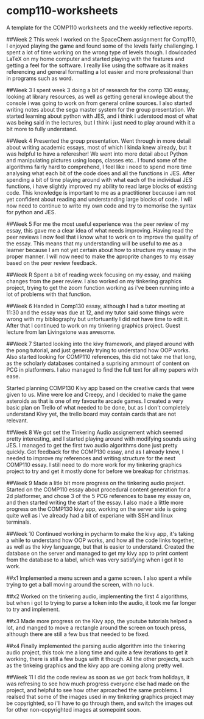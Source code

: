 # comp110-worksheets
A template for the COMP110 worksheets and the weekly reflective reports.

##Week 2
This week I worked on the SpaceChem assignment for Comp110, I enjoyed playing the game and found some of the levels fairly challenging. I spent a lot of time working on the wrong type of levels though.
I dowloaded LaTeX on my home computer and started playing with the features and getting a feel for the software. I really like using the software as it makes referencing and general formatting a lot easier and more professional than in programs such as word.

##Week 3
I spent week 3 doing a bit of research for the comp 130 essay, looking at library resources, as well as getting general knowlege about the console i was going to work on from general online sources.
I also started writing notes about the sega master system for the group presentation.
We started learning about python with JES, and i think i uderstood most of what was being said in the lectures, but I think i just need to play around with it a bit more to fully understand.


##Week 4
Presented the group presentation.
Went through in more detail about writing academic essays, most of which I kinda knew already, but it was helpful to have a referesher! 
We went into more detail about Python and manipulating pictures using loops, classes etc.. 
I found some of the algorithms fairly hard to comprehend, I feel like i need to spend more time analysing what each bit of the code does and all the functions in JES.
After spending a bit of time playing around with what each of the individual JES functions, i have slightly improved my ability to read large blocks of existing code. 
This knowledge is important to me as a practitioner because i am not yet confident about reading and understanding large blocks of code.
I will now need to continue to write my own code and try to memorise the syntax for python and JES.

##Week 5
For me the most useful experience was the peer review of my essay, this gave me a clear idea of what needs improving. Having read the peer reviews I now feel that i know what to work on to improve the quality of the essay.
This means that my understanding will be useful to me as a learner because I am not yet certain about how to structure my essay in the proper manner. I will now need to make the aproprite changes to my essay based on the peer review feedback.

##Week R
Spent a bit of reading week focusing on my essay, and making changes from the peer review.
I also worked on my tinkering graphics project, trying to get the zoom function working as i've been running into a lot of problems with that function.

##Week 6
Handed in Comp130 essay, although I had a tutor meeting at 11:30 and the essay was due at 12, and my tutor said some things were wrong with my bibliography but unfortuantly I did not have time to edit it.
After that I continued to work on my tinkering graphics project.
Guest lecture from Ian Livingstone was awesome.

##Week 7
Started looking into the kivy framework, and played around with the pong tutorial, and just generaly trying to understand how OOP works.
Also started looking for COMP110 references, this did not take me that long, as the scholarly databases contained a suprising ammount of content on PCG in platformers.
I also managed to find the full text for all my papers with ease.

Started planning COMP130 Kivy app based on the creative cards that were given to us. Mine were Ice and Creepy, and I decided to make the game asteroids as that is one of my favourite arcade games.
I created a very basic plan on Trello of what needed to be done, but as I don't completely understand Kivy yet, the trello board may contain cards that are not relevant.

##Week 8
We got set the Tinkering Audio assignement which seemed pretty interesting, and I started playing around with modifying sounds using JES.
I managed to get the first two audio algorithms done just pretty quickly.
Got feedback for the COMP130 essay, and as I already knew, I needed to improve my references and writing structure for the next COMP110 essay.
I still need to do more work for my tinkering graphics project to try and get it mostly done for before we breakup for christmas.

##Week 9
Made a litle bit more progress on the tinkering audio project.
Started on the COMP110 essay about procedural content generation for a 2d platformer, and chose 3 of the 5 PCG references to base my essay on, and then started writing the start of the essay.
I also made a little more progress on the COMP130 kivy app, working on the server side is going quite well as i've already had a bit of experiane with SSH and linux terminals.

##Week 10
Continued working in pycharm to make the kivy app, it's taking a while to understand how OOP works, and how all the code links together, as well as the kivy languange, but that is easier to understand.
Created the database on the server and managed to get my kivy app to print content from the database to a label, which was very satisfying when i got it to work.

##x1
Implemented a menu screen and a game screen. I also spent a while trying to get a ball moving around the screen, with no luck.

##x2
Worked on the tinkering audio, implementing the first 4 algorithms, but when i got to trying to parse a token into the audio, it took me far longer to try and implement.

##x3
Made more progress on the Kivy app, the youtube tutorials helped a lot, and manged to move a rectangle around the screen on touch press, although there are still a few bus that needed to be fixed.

##x4
Finally implemented the parsing audio algorithm into the tinkering audio project, this took me a long time and quite a few iterations to get it working, there is still a few bugs with it though. 
All the other projects, such as the tinkeing graphics and the kivy app are coming along pretty well.

##Week 11
I did the code review as soon as we got back from holidays, it was refresing to see how much progress everyone else had made on the project, and helpful to see how other aproached the same problems.
I realsed that some of the images used in my tinkering graphics project may be copyrighted, so i'll have to go through them, and switch the images out for other non-copyrighted images at somepoint soon.


